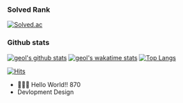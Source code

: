 ### Solved Rank  
  [![Solved.ac](http://mazassumnida.wtf/api/generate_badge?boj=geol2)](https://solved.ac/geol2)  
### Github stats  
[![geol's github stats](https://github-readme-stats.vercel.app/api?username=geol2&show_icons=true&theme=dark)](https://github.com/anuraghazra/github-readme-stats)
[![geol's wakatime stats](https://github-readme-stats.vercel.app/api/wakatime?username=geol2&hide=css,scss,html&theme=dark&layout=compact)](https://github.com/anuraghazra/github-readme-stats)
[![Top Langs](https://github-readme-stats.vercel.app/api/top-langs/?username=geol2&hide=css,scss,html&show_icons=true&layout=compact&theme=dark&langs_count=10&count_private=true)](https://github.com/anuraghazra/github-readme-stats)  

  [![Hits](https://hits.seeyoufarm.com/api/count/incr/badge.svg?url=https%3A%2F%2Fgithub.com%2Fgeol2&count_bg=%2379C83D&title_bg=%23555555&icon=myspace.svg&icon_color=%23E7E7E7&title=hits&edge_flat=false)](https://hits.seeyoufarm.com)


- 👨🏻‍💻  Hello World!! 870
- Devlopment Design
<!--
**Geol2/Geol2** is a ✨ _special_ ✨ repository because its `README.md` (this file) appears on your GitHub profile.

Here are some ideas to get you started:
- 🔭 I’m currently working on ...
- 🌱 I’m currently learning ...
- 👯 I’m looking to collaborate on ...
- 🤔 I’m looking for help with ...
- 💬 Ask me about ...
- 📫 How to reach me: ...
- 😄 Pronouns: ...
- ⚡ Fun fact: ...
-->
